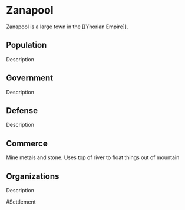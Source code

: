 # Zanapool
Zanapool is a large town in the [[Yhorian Empire]]. 

## Population
Description

## Government
Description

## Defense
Description

## Commerce
Mine metals and stone. Uses top of river to float things out of mountain

## Organizations
Description

#Settlement 